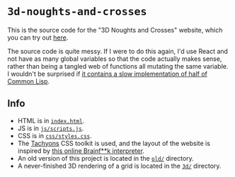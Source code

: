 # `3d-noughts-and-crosses`

This is the source code for the "3D Noughts and Crosses" website, which you can try out [here](https://projects.ollybritton.com/3d-noughts-and-crosses).

The source code is quite messy. If I were to do this again, I'd use React and not have as many global variables so that the code actually makes sense, rather than being a tangled web of functions all mutating the same variable. I wouldn't be surprised if [it contains a slow implementation of half of Common Lisp](https://en.wikipedia.org/wiki/Greenspun%27s_tenth_rule).

## Info

- HTML is in [`index.html`](index.html).
- JS is in [`js/scripts.js`](js/scripts.js).
- CSS is in [`css/styles.css`](css/styles.css).
- The [Tachyons](https://tachyons.io/) CSS toolkit is used, and the layout of the website is inspired by [this online Brainf\*\*k interpreter](https://minond.xyz/brainfuck/).
- An old version of this project is located in the [`old/`](old/) directory.
- A never-finished 3D rendering of a grid is located in the [`3d/`](3d/) directory.
